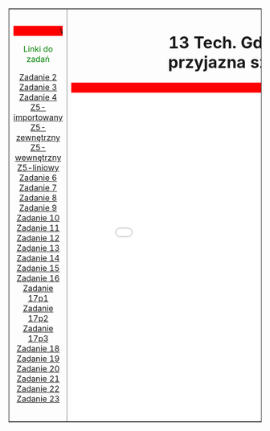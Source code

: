 <html lang="pl">
<head>
    <meta charset="UTF-8">
    <title>Szkielet Zaliczeniowy</title>
    <link rel="stylesheet" href="nazwa.css">
</head>
<body>
    <table width="95%" border="1" align="center">
        <tr>
            <td width="18%" align="center">
                <marquee bgcolor="red">Wawrzyniak-Pekar</marquee>
                <p> <font color="green">Linki do zadań</font> </p>
                <a href="z2_wawr.html" target="content_frame">Zadanie 2</a><br>
                <a href="z3_wawr.html" target="content_frame">Zadanie 3</a><br>
                <a href="z4_wawr.html" target="content_frame">Zadanie 4</a><br>
                <a href="wawr_z5_4 imoprtowy.html" target="content_frame">Z5-importowany</a><br>
                <a href="wawr_z5_2 zewnętrzny.html" target="content_frame">Z5-zewnętrzny</a><br>
                <a href="wawr_z5_3 wewnętrzny.html" target="content_frame">Z5-wewnętrzny</a><br>
                <a href="wawr_z5_4 liniowy2.html" target="content_frame">Z5-liniowy</a><br>
                <a href="z6_wawr.html" target="content_frame">Zadanie 6</a><br>
		<a href="z7_wawr.html" target="content_frame">Zadanie 7</a><br>
	        <a href="z8_wawr.html" target="content_frame">Zadanie 8</a><br>
		<a href="z9_wawr.html" target="content_frame">Zadanie 9</a><br>
		<a href="z10_wawr.html" target="content_frame">Zadanie 10</a><br>
		<a href="z11_wawr.html" target="content_frame">Zadanie 11</a><br>
		<a href="z12_wawr.html" target="content_frame">Zadanie 12</a><br>
                <a href="z13_wawr.html" target="content_frame">Zadanie 13</a><br>
                <a href="z14_wawr.html" target="content_frame">Zadanie 14</a><br>
                <a href="z15_wawr.html" target="content_frame">Zadanie 15</a><br>
                <a href="z16_wawr.html" target="content_frame">Zadanie 16</a><br>
                <a href="zadanie17_p1_wawr.html" target="content_frame">Zadanie 17p1</a><br>
                <a href="zadanie17_p2_wawr.html" target="content_frame">Zadanie 17p2</a><br>
                <a href="zadanie17_p3_wawr.html" target="content_frame">Zadanie 17p3</a><br>
                <a href="z18_wawr.html" target="content_frame">Zadanie 18</a><br>
                <a href="z19_wawr.html" target="content_frame">Zadanie 19</a><br>
                <a href="z20_wawr.html" target="content_frame">Zadanie 20</a><br>
                <a href="z21_wawr.html" target="content_frame">Zadanie 21</a><br>
		<a href="z22_wawr.html" target="content_frame">Zadanie 22</a><br>
		<a href="z23_wawr.html" target="content_frame">Zadanie 23</a><br>
            </td>
            <td align="center">
                <h1>13 Tech. Gdańsk<br>przyjazna szkoła</h1>
				<marquee bgcolor="red">Pozdrowienia</marquee>
                <iframe width="650" height="650" name="content_frame" src="start.html" frameborder="0"></iframe>
            </td>
            <td width="18%" align="center">
			<p> <font color="green">Linki do kodów zadań</font> </p>
                <a href="importowany5.html" target="content_frame">Z5_kod-importowany</a><br>
                <a href="szkielety 5.html" target="content_frame">Z5_kod-zewnętrzny</a><br>
                <a href="5wewnętrzny.html" target="content_frame">Z5_kod-wewnętrzny</a><br>
                <a href="wawr_z5_4 liniowy.html" target="content_frame">Z5_kod-liniowy</a><br>
                <a href="Z6_kod.html" target="content_frame">Z6_kod</a><br>
                <a href="Z13_kod.html" target="content_frame">Z13_kod</a><br>
                <a href="szkielety15.html" target="content_frame">Z15_kod</a><br>
                <a href="Z17p1_kod.html" target="content_frame">Z17p1_kod</a><br>
                <a href="Z17p2_kod.html" target="content_frame">Z17p2_kod</a><br>
                <a href="Z18_kod.html" target="content_frame">Z18_kod</a><br>
                <a href="Z19_kod.html" target="content_frame">Z19_kod</a><br>
                <a href="Z20_kod.html" target="content_frame">Z20_kod</a><br>
				<a href="Z22_kod.html" target="content_frame">Z22_kod</a><br>
				<a href="Z23_kod.html" target="content_frame">Z23_kod</a><br>
            </td>
        </tr>
    </table>
</body>
</html>
